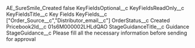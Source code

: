 <?xml version="1.0" encoding="UTF-8"?>
<CustomMetadata xmlns="http://soap.sforce.com/2006/04/metadata" xmlns:xsi="http://www.w3.org/2001/XMLSchema-instance" xmlns:xsd="http://www.w3.org/2001/XMLSchema">
    <label>AE_SureSmile_Created</label>
    <protected>false</protected>
    <values>
        <field>KeyFieldsOptional__c</field>
        <value xsi:nil="true"/>
    </values>
    <values>
        <field>KeyFieldsReadOnly__c</field>
        <value xsi:nil="true"/>
    </values>
    <values>
        <field>KeyFieldsTitle__c</field>
        <value xsi:type="xsd:string">Key Fields</value>
    </values>
    <values>
        <field>KeyFields__c</field>
        <value xsi:type="xsd:string">[&quot;Order_Source__c&quot;,&quot;Distributor_email__c&quot;]</value>
    </values>
    <values>
        <field>OrderStatus__c</field>
        <value xsi:type="xsd:string">Created</value>
    </values>
    <values>
        <field>Pricebook2Id__c</field>
        <value xsi:type="xsd:string">01s6M000002LHLdQAO</value>
    </values>
    <values>
        <field>StageGuidanceTitle__c</field>
        <value xsi:type="xsd:string">Guidance</value>
    </values>
    <values>
        <field>StageGuidance__c</field>
        <value xsi:type="xsd:string">Please fill all the necessary information before sending for approval</value>
    </values>
</CustomMetadata>
